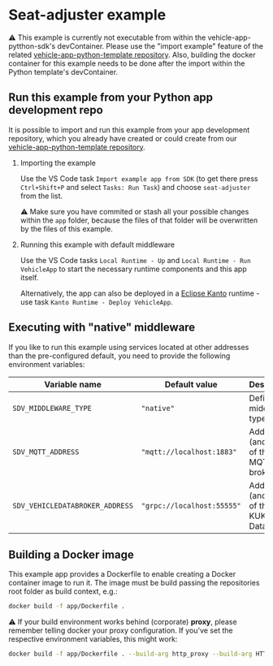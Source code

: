 # Seat-adjuster example

:warning: This example is currently not executable from within the vehicle-app-pytthon-sdk's devContainer. Please use the "import example" feature of the related [vehicle-app-python-template repository](https://github.com/eclipse-velocitas/vehicle-app-python-template). Also, building the docker container for this example needs to be done after the import within the Python template's devContainer.


## Run this example from your Python app development repo

It is possible to import and run this example from your app development repository, which you already have created or could create from our [vehicle-app-python-template repository](https://github.com/eclipse-velocitas/vehicle-app-python-template).

1. Importing the example

   Use the VS Code task `Import example app from SDK` (to get there press `Ctrl+Shift+P` and select `Tasks: Run Task`) and choose `seat-adjuster` from the list.

   :warning: Make sure you have commited or stash all your possible changes within the `app` folder, because the files of that folder will be overwritten by the files of this example.

2. Running this example with default middleware

   Use the VS Code tasks `Local Runtime - Up` and `Local Runtime - Run VehicleApp` to start the necessary runtime components and this app itself.

   Alternatively, the app can also be deployed in a [Eclipse Kanto](https://eclipse.dev/kanto) runtime - use task `Kanto Runtime - Deploy VehicleApp`.


## Executing with "native" middleware

If you like to run this example using services located at other addresses than the pre-configured default, you need to provide the following environment variables:

| Variable name                   | Default value              | Description
|---------------------------------|----------------------------|-------------
| `SDV_MIDDLEWARE_TYPE`           | `"native"`                 | Defines the middleware type
| `SDV_MQTT_ADDRESS`              | `"mqtt://localhost:1883"`  | Address (and port) of the MQTT broker
| `SDV_VEHICLEDATABROKER_ADDRESS` | `"grpc://localhost:55555"` | Address (and port) of the KUKSA Data Broker


## Building a Docker image

This example app provides a Dockerfile to enable creating a Docker container image to run it.
The image must be build passing the repositories root folder as build context, e.g.:

``` bash
docker build -f app/Dockerfile .
```

:warning: If your build environment works behind (corporate) **proxy**, please remember telling docker your proxy configuration.
If you've set the respective environment variables, this might work:

``` bash
docker build -f app/Dockerfile . --build-arg http_proxy --build-arg HTTP_PROXY --build-arg https_proxy --build-arg HTTPS_PROXY --build-arg no_proxy --build-arg NO_PROXY
```

